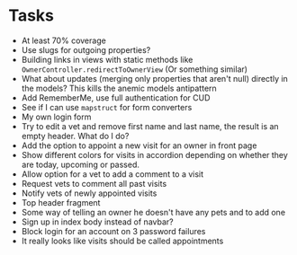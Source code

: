 # Tasks
* At least 70% coverage
* Use slugs for outgoing properties?
* Building links in views with static methods like `OwnerController.redirectToOwnerView` (Or something similar)
* What about updates (merging only properties that aren't null) directly in the models? This kills the anemic models antipattern
* Add RememberMe, use full authentication for CUD
* See if I can use `mapstruct` for form converters
* My own login form
* Try to edit a vet and remove first name and last name, the result is an empty header. What do I do?
* Add the option to appoint a new visit for an owner in front page
* Show different colors for visits in accordion depending on whether they are today, upcoming or passed.
* Allow option for a vet to add a comment to a visit
* Request vets to comment all past visits
* Notify vets of newly appointed visits
* Top header fragment
* Some way of telling an owner he doesn't have any pets and to add one
* Sign up in index body instead of navbar?
* Block login for an account on 3 password failures
* It really looks like visits should be called appointments
